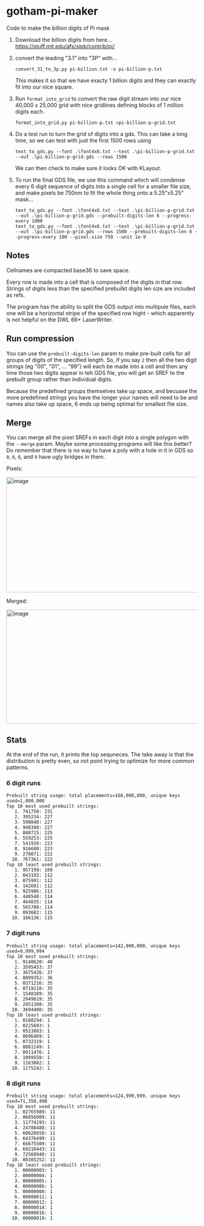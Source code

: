 # gotham-pi-maker
Code to make the billion digits of Pi mask

1. Download the billion digits from here...
    https://stuff.mit.edu/afs/sipb/contrib/pi/
2. convert the leading "3.1" into "3P" with...
    ```
    convert_31_to_3p.py pi-billion.txt -o pi-billion-p.txt
    ```
    
    This makes it so that we have exacty 1 billion digits and they can exactly fit into our nice square. 
5. Run `format_into_grid` to convert the raw digit stream into our nice 40,000 x 25,000 grid with nice gridlines defining blocks of 1 million digits each.
    ```
    format_into_grid.py pi-billion-p.txt >pi-billion-p-grid.txt
    ```
6. Do a test run to turn the grid of digits into a gds. This can take a long time, so we can test with just the first 1500 rows using
    ```
    text_to_gds.py --font .\font4x6.txt --text .\pi-billion-p-grid.txt --out .\pi-billion-p-grid.gds --rows 1500
    ```

    We can then check to make sure it looks OK with KLayout.

7. To run the final GDS file, we use this command which will condense every 6 digit sequence of digits into a single cell for a smaller file size, and make pixels be 750nm to fit the whole thing onto a 5.25"x5.25" mask... 
    ```
    text_to_gds.py --font .\font4x6.txt --text .\pi-billion-p-grid.txt --out .\pi-billion-p-grid.gds --prebuilt-digits-len 6 --progress-every 1000
    text_to_gds.py --font .\font4x6.txt --text .\pi-billion-p-grid.txt --out .\pi-billion-p-grid.gds --rows 1500 --prebuilt-digits-len 6 --progress-every 100 --pixel-size 750 --unit 1e-9
    ```

## Notes

Cellnames are compacted base36 to save space.

Every row is made into a cell that is composed of the digits in that row. Strings of digits less than the specified prebuilkt digits len size are included as refs.

The program has the ability to split the GDS output into multipule files, each one will be a horizontal stripe of the specified row hight - which apparently is not helpful on the DWL 66+ LaserWriter.

## Run compression

You can use the `prebuilt-digits-len` param to make pre-built cells for all groups of digits of the specified length. So, if you say `2` then all the two digit strings (eg "00", "01", ... "99") will each be made
into a cell and then any time those two digits appear in teh GDS file, you will get an SREF to the prebuilt group rather than individual digits.

Because the predefined groups themselves take up space, and becuase the more predefined strings you have the longer your names will need to be and names also take up space, 6 ends up being optimal for smallest file size. 

## Merge

You can merge all the pixel SREFs in each digit into a single polygon with the `--merge` param. Maybe some processing programs will like this better? Do remember that 
there is no way to have a poly with a hole in it in GDS so `0`, `6`, `8`, and `9` have ugly bridges in them. 

Pixels:

<img width="2198" height="304" alt="image" src="https://github.com/user-attachments/assets/8383be11-151c-4721-aee1-9edc09529e59" />


Merged:

<img width="2200" height="301" alt="image" src="https://github.com/user-attachments/assets/090a346b-dee3-4f8f-afe2-97dc79314e8d" />

## Stats 

At the end of the run, it prints the top sequneces.  The take away is that the distribution is pretty even, so not point trying to optimize for more common patterns. 

### 6 digit runs
```
Prebuilt string usage: total placements=166,000,000, unique keys used=1,000,000
Top 10 most used prebuilt strings:
   1. 741750: 231
   2. 395234: 227
   3. 590848: 227
   4. 948348: 227
   5. 088715: 225
   6. 559253: 225
   7. 541930: 223
   8. 916680: 223
   9. 270071: 222
  10. 767361: 222
Top 10 least used prebuilt strings:
   1. 957199: 109
   2. 043192: 112
   3. 075991: 112
   4. 142681: 112
   5. 925906: 113
   6. 440540: 114
   7. 464835: 114
   8. 565788: 114
   9. 093682: 115
  10. 166136: 115
```

### 7 digit runs
```
Prebuilt string usage: total placements=142,000,000, unique keys used=9,999,994
Top 10 most used prebuilt strings:
   1. 9148620: 40
   2. 3595453: 37
   3. 3675426: 37
   4. 8099352: 36
   5. 0371216: 35
   6. 0719218: 35
   7. 1548389: 35
   8. 2949619: 35
   9. 2951308: 35
  10. 3694400: 35
Top 10 least used prebuilt strings:
   1. 0108294: 1
   2. 0225603: 1
   3. 0523803: 1
   4. 0696469: 1
   5. 0732319: 1
   6. 0881149: 1
   7. 0911476: 1
   8. 1099558: 1
   9. 1163882: 1
  10. 1175242: 1
```

### 8 digit runs
```
Prebuilt string usage: total placements=124,999,999, unique keys used=71,350,490
Top 10 most used prebuilt strings:
   1. 02765989: 11
   2. 06856009: 11
   3. 11774193: 11
   4. 24788488: 11
   5. 60626650: 11
   6. 64376499: 11
   7. 66675509: 11
   8. 69218443: 11
   9. 72560940: 11
  10. 80385252: 11
Top 10 least used prebuilt strings:
   1. 00000003: 1
   2. 00000004: 1
   3. 00000005: 1
   4. 00000006: 1
   5. 00000008: 1
   6. 00000011: 1
   7. 00000012: 1
   8. 00000014: 1
   9. 00000016: 1
  10. 00000019: 1
```
